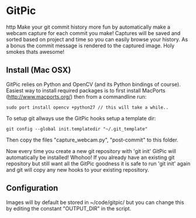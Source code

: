GitPic
=======

http
Make your git commit history more fun by automatically make a webcam capture for each commit you make! Captures will be saved and sorted based on project and time so you can easily browse your history. As a bonus the commit message is rendered to the captured image. Holy smokes thats awesome!

## Install (Mac OSX)

GitPic relies on Python and OpenCV (and its Python bindings of course). Easiest way to install required packages is to first install MacPorts (http://www.macports.org/) then from a commandline run:
	
	sudo port install opencv +python27 // this will take a while..

To setup git allways use the GitPic hooks setup a template dir:

	git config --global init.templatedir "~/.git_template"

Then copy the files "capture_webcam.py", "post-commit" to this folder.

Now every time you create a new git repository with 'git init' GitPic will automatically be installed! Whohoo! If you already have an existing git repository but still want all the GitPic goodness it is safe to run 'git init' again and git will copy any new hooks to your existing repository.

## Configuration

Images will by default be stored in ~/code/gitpic/ but you can change this by editing the constant "OUTPUT_DIR" in the script.